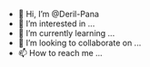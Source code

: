 - 👋 Hi, I’m @Deril-Pana
- 👀 I’m interested in ...
- 🌱 I’m currently learning ...
- 💞️ I’m looking to collaborate on ...
- 📫 How to reach me ...

<!---
Deril-Pana/Deril-Pana is a ✨ special ✨ repository because its `README.md` (this file) appears on your GitHub profile.
You can click the Preview link to take a look at your changes.
--->
